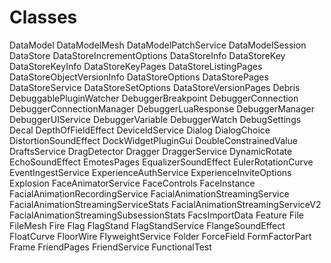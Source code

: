 # Classes
DataModel
DataModelMesh
DataModelPatchService
DataModelSession
DataStore
DataStoreIncrementOptions
DataStoreInfo
DataStoreKey
DataStoreKeyInfo
DataStoreKeyPages
DataStoreListingPages
DataStoreObjectVersionInfo
DataStoreOptions
DataStorePages
DataStoreService
DataStoreSetOptions
DataStoreVersionPages
Debris
DebuggablePluginWatcher
DebuggerBreakpoint
DebuggerConnection
DebuggerConnectionManager
DebuggerLuaResponse
DebuggerManager
DebuggerUIService
DebuggerVariable
DebuggerWatch
DebugSettings
Decal
DepthOfFieldEffect
DeviceIdService
Dialog
DialogChoice
DistortionSoundEffect
DockWidgetPluginGui
DoubleConstrainedValue
DraftsService
DragDetector
Dragger
DraggerService
DynamicRotate
EchoSoundEffect
EmotesPages
EqualizerSoundEffect
EulerRotationCurve
EventIngestService
ExperienceAuthService
ExperienceInviteOptions
Explosion
FaceAnimatorService
FaceControls
FaceInstance
FacialAnimationRecordingService
FacialAnimationStreamingService
FacialAnimationStreamingServiceStats
FacialAnimationStreamingServiceV2
FacialAnimationStreamingSubsessionStats
FacsImportData
Feature
File
FileMesh
Fire
Flag
FlagStand
FlagStandService
FlangeSoundEffect
FloatCurve
FloorWire
FlyweightService
Folder
ForceField
FormFactorPart
Frame
FriendPages
FriendService
FunctionalTest
